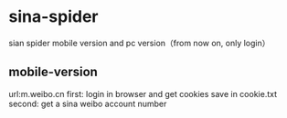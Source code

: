 # sina-spider
sian spider  mobile version and pc version（from now on, only login）
## mobile-version
  url:m.weibo.cn
  first: login in browser and get cookies save in cookie.txt
  second: get a sina weibo account number
